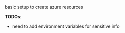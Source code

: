 basic setup to create azure resources

**TODOs**:
* need to add environment variables for sensitive info
